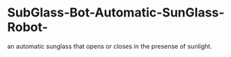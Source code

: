 # SubGlass-Bot-Automatic-SunGlass-Robot-
an automatic sunglass that opens or closes in the presense of sunlight.
